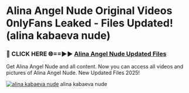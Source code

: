# Alina Angel Nude Original Videos 0nlyFans Leaked - Files Updated! (alina kabaeva nude)

<h3>🔴 CLICK HERE 🌐==►► <a href="https://tinyurl.com/2p9ay9w9" rel="nofollow">Alina Angel Nude Updated Files</a></h3>

Get Alina Angel Nude and all content. Now you can access all videos and pictures of Alina Angel Nude. New Updated Files 2025!

[![alina kabaeva nude](https://i.imgur.com/KQgVmj3.gif)](https://tinyurl.com/2p9ay9w9)
alina kabaeva nude